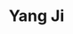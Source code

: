 ---
# Display name
title: Yang Ji

# Full Name (for SEO)
first_name: Yang
last_name: Ji

# Is this the primary user of the site?
superuser: true

# Role/position
# 这里写当前学历，入学年份和联合指导导师
# 例如：
# role: Ph.D. student '23
# role: Ph.D. student '23, co-supervised by Prof. [Hui Xiong](https://facultyprofiles.hkust-gz.edu.cn/faculty-personal-page/XIONG-Hui/xionghui)
role: Ph.D. student '23

# Organizations/Affiliations
organizations:
  - name: AI Thrust, HKUST(GZ)
    url: https://ait.hkust-gz.edu.cn/

interests:
  - Explainable Artificial Intelligence
  - Responsible Data Science
  - Business Intelligence

education:
  courses:
    # 这里不用写在读学历
    - course: MPhil in Computer Science
      institution: Hong Kong Baptist University
    - course: B.Eng. in Electronic Information Engineering
      institution: Huazhong University of Science and Technology

# Social/Academic Networking
# form "mailto:your-email@example.com" or "#contact" for contact widget.
# 这部分选填，如果不写，请在 link: 后面留空
social:
  - icon: envelope
    icon_pack: fas
    link: mailto:yji655@connect.hkust-gz.edu.cn
  - icon: github
    icon_pack: fab
    link: https://github.com/yangji721
  - icon: google-scholar
    icon_pack: ai
    link: https://scholar.google.com/citations?user=TOcunyAAAAAJ&hl=zh-CN

# Organizational groups that you belong to (for People widget)
# 可选项： [Faculty, Ph.D. Students, MPhil Students, Research Assistants]
user_groups:
  - Ph.D. Students
---